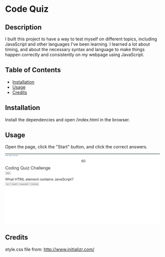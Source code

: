 # Code Quiz

## Description
I built this project to have a way to test myself on different topics, including JavaScript and other languages I've been learning. 
I learned a lot about timing, and about the necessary syntax and language to make things happen correctly and consistently on my webpage using JavaScript.

## Table of Contents
- [Installation](#installation)
- [Usage](#usage)
- [Credits](#credits)


## Installation
Install the dependencies and open /index.html in the browser.

## Usage
Open the page, click the "Start" button, and click the correct answers.

![alt text](assets/images/screenshot.png)
 
## Credits
style.css file from: http://www.initializr.com/
